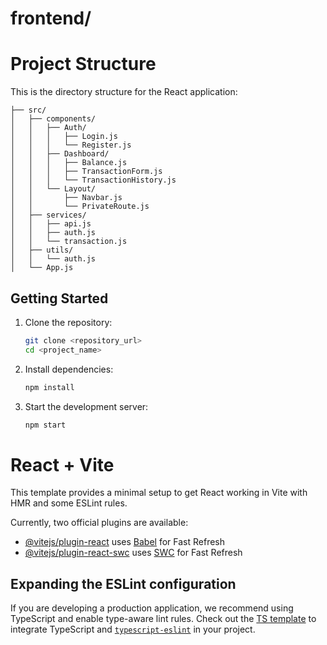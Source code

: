 # frontend/
# Project Structure

This is the directory structure for the React application:

```
├── src/
│   ├── components/
│   │   ├── Auth/
│   │   │   ├── Login.js
│   │   │   └── Register.js
│   │   ├── Dashboard/
│   │   │   ├── Balance.js
│   │   │   ├── TransactionForm.js
│   │   │   └── TransactionHistory.js
│   │   └── Layout/
│   │       ├── Navbar.js
│   │       └── PrivateRoute.js
│   ├── services/
│   │   ├── api.js
│   │   ├── auth.js
│   │   └── transaction.js
│   ├── utils/
│   │   └── auth.js
│   └── App.js
```

## Getting Started
1. Clone the repository:
   ```sh
   git clone <repository_url>
   cd <project_name>
   ```
2. Install dependencies:
   ```sh
   npm install
   ```
3. Start the development server:
   ```sh
   npm start
   ```

# React + Vite

This template provides a minimal setup to get React working in Vite with HMR and some ESLint rules.

Currently, two official plugins are available:

- [@vitejs/plugin-react](https://github.com/vitejs/vite-plugin-react/blob/main/packages/plugin-react/README.md) uses [Babel](https://babeljs.io/) for Fast Refresh
- [@vitejs/plugin-react-swc](https://github.com/vitejs/vite-plugin-react-swc) uses [SWC](https://swc.rs/) for Fast Refresh

## Expanding the ESLint configuration

If you are developing a production application, we recommend using TypeScript and enable type-aware lint rules. Check out the [TS template](https://github.com/vitejs/vite/tree/main/packages/create-vite/template-react-ts) to integrate TypeScript and [`typescript-eslint`](https://typescript-eslint.io) in your project.

